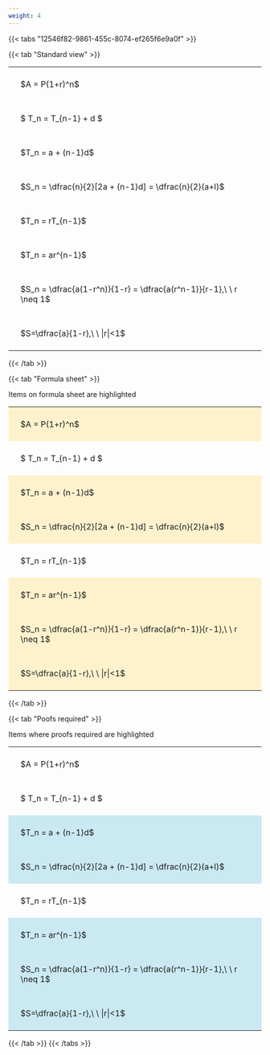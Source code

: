 ```yaml
---
weight: 4
---
```


{{< tabs "12546f82-9861-455c-8074-ef265f6e9a0f" >}}

{{< tab "Standard view" >}}

<style type="text/css">
#T_36282 th.col_heading {
  text-align: left;
  font-size: 1em;
}
#T_36282 td {
  text-align: left;
  font-size: 1em;
  padding: 1.5em;
}
</style>
<table id="T_36282">
  <thead>
  </thead>
  <tbody>
    <tr>
      <td id="T_36282_row0_col0" class="data row0 col0" >$A = P(1+r)^n$</td>
    </tr>
    <tr>
      <td id="T_36282_row1_col0" class="data row1 col0" >$ T_n = T_{n-1} + d $</td>
    </tr>
    <tr>
      <td id="T_36282_row2_col0" class="data row2 col0" >$T_n = a + (n-1)d$</td>
    </tr>
    <tr>
      <td id="T_36282_row3_col0" class="data row3 col0" >$S_n = \dfrac{n}{2}[2a + (n-1)d] = \dfrac{n}{2}(a+l)$</td>
    </tr>
    <tr>
      <td id="T_36282_row4_col0" class="data row4 col0" >$T_n = rT_{n-1}$</td>
    </tr>
    <tr>
      <td id="T_36282_row5_col0" class="data row5 col0" >$T_n = ar^{n-1}$</td>
    </tr>
    <tr>
      <td id="T_36282_row6_col0" class="data row6 col0" >$S_n = \dfrac{a(1-r^n)}{1-r} = \dfrac{a(r^n-1)}{r-1},\ \  r \neq 1$</td>
    </tr>
    <tr>
      <td id="T_36282_row7_col0" class="data row7 col0" >$S=\dfrac{a}{1-r},\ \ |r|<1$</td>
    </tr>
  </tbody>
</table>
{{< /tab >}}

{{< tab "Formula sheet" >}}

Items on formula sheet are highlighted 
<br>
<style type="text/css">
#T_aff85 th.col_heading {
  text-align: left;
  font-size: 1em;
}
#T_aff85 td {
  text-align: left;
  font-size: 1em;
  padding: 1.5em;
}
#T_aff85_row0_col0, #T_aff85_row2_col0, #T_aff85_row3_col0, #T_aff85_row5_col0, #T_aff85_row6_col0, #T_aff85_row7_col0 {
  background-color: rgba(255,194,10, 0.2);
}
#T_aff85_row1_col0, #T_aff85_row4_col0 {
  background-color: rgba(0,0,0,0);
}
</style>
<table id="T_aff85">
  <thead>
  </thead>
  <tbody>
    <tr>
      <td id="T_aff85_row0_col0" class="data row0 col0" >$A = P(1+r)^n$</td>
    </tr>
    <tr>
      <td id="T_aff85_row1_col0" class="data row1 col0" >$ T_n = T_{n-1} + d $</td>
    </tr>
    <tr>
      <td id="T_aff85_row2_col0" class="data row2 col0" >$T_n = a + (n-1)d$</td>
    </tr>
    <tr>
      <td id="T_aff85_row3_col0" class="data row3 col0" >$S_n = \dfrac{n}{2}[2a + (n-1)d] = \dfrac{n}{2}(a+l)$</td>
    </tr>
    <tr>
      <td id="T_aff85_row4_col0" class="data row4 col0" >$T_n = rT_{n-1}$</td>
    </tr>
    <tr>
      <td id="T_aff85_row5_col0" class="data row5 col0" >$T_n = ar^{n-1}$</td>
    </tr>
    <tr>
      <td id="T_aff85_row6_col0" class="data row6 col0" >$S_n = \dfrac{a(1-r^n)}{1-r} = \dfrac{a(r^n-1)}{r-1},\ \  r \neq 1$</td>
    </tr>
    <tr>
      <td id="T_aff85_row7_col0" class="data row7 col0" >$S=\dfrac{a}{1-r},\ \ |r|<1$</td>
    </tr>
  </tbody>
</table>
{{< /tab >}}

{{< tab "Poofs required" >}}

Items where proofs required are highlighted 
<br>
<style type="text/css">
#T_f4a2f th.col_heading {
  text-align: left;
  font-size: 1em;
}
#T_f4a2f td {
  text-align: left;
  font-size: 1em;
  padding: 1.5em;
}
#T_f4a2f_row0_col0, #T_f4a2f_row1_col0, #T_f4a2f_row4_col0 {
  background-color: rgba(0,0,0,0);
}
#T_f4a2f_row2_col0, #T_f4a2f_row3_col0, #T_f4a2f_row5_col0, #T_f4a2f_row6_col0, #T_f4a2f_row7_col0 {
  background-color: rgba(0,150,200, 0.2);
}
</style>
<table id="T_f4a2f">
  <thead>
  </thead>
  <tbody>
    <tr>
      <td id="T_f4a2f_row0_col0" class="data row0 col0" >$A = P(1+r)^n$</td>
    </tr>
    <tr>
      <td id="T_f4a2f_row1_col0" class="data row1 col0" >$ T_n = T_{n-1} + d $</td>
    </tr>
    <tr>
      <td id="T_f4a2f_row2_col0" class="data row2 col0" >$T_n = a + (n-1)d$</td>
    </tr>
    <tr>
      <td id="T_f4a2f_row3_col0" class="data row3 col0" >$S_n = \dfrac{n}{2}[2a + (n-1)d] = \dfrac{n}{2}(a+l)$</td>
    </tr>
    <tr>
      <td id="T_f4a2f_row4_col0" class="data row4 col0" >$T_n = rT_{n-1}$</td>
    </tr>
    <tr>
      <td id="T_f4a2f_row5_col0" class="data row5 col0" >$T_n = ar^{n-1}$</td>
    </tr>
    <tr>
      <td id="T_f4a2f_row6_col0" class="data row6 col0" >$S_n = \dfrac{a(1-r^n)}{1-r} = \dfrac{a(r^n-1)}{r-1},\ \  r \neq 1$</td>
    </tr>
    <tr>
      <td id="T_f4a2f_row7_col0" class="data row7 col0" >$S=\dfrac{a}{1-r},\ \ |r|<1$</td>
    </tr>
  </tbody>
</table>
{{< /tab >}}
{{< /tabs >}}